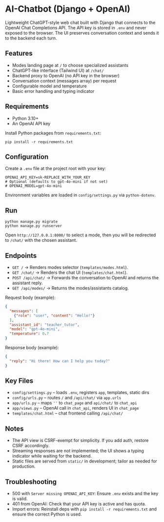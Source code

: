 # AI-Chatbot (Django + OpenAI)

Lightweight ChatGPT-style web chat built with Django that connects to the OpenAI Chat Completions API. The API key is stored in `.env` and never exposed to the browser. The UI preserves conversation context and sends it to the backend each turn.

## Features

- Modes landing page at `/` to choose specialized assistants
- ChatGPT-like interface (Tailwind UI) at `/chat/`
- Backend proxy to OpenAI (no API key in the browser)
- Conversation context (messages array) per request
- Configurable model and temperature
- Basic error handling and typing indicator

## Requirements

- Python 3.10+
- An OpenAI API key

Install Python packages from `requirements.txt`:

```
pip install -r requirements.txt
```

## Configuration

Create a `.env` file at the project root with your key:

```
OPENAI_API_KEY=sk-REPLACE_WITH_YOUR_KEY
# Optional (defaults to gpt-4o-mini if not set)
# OPENAI_MODEL=gpt-4o-mini
```

Environment variables are loaded in `config/settings.py` via `python-dotenv`.

## Run

```
python manage.py migrate
python manage.py runserver
```

Open `http://127.0.0.1:8000/` to select a mode, then you will be redirected to `/chat/` with the chosen assistant.

## Endpoints

- `GET /` → Renders modes selector (`templates/modes.html`).
- `GET /chat/` → Renders the chat UI (`templates/chat.html`).
- `POST /api/chat/` → Forwards the conversation to OpenAI and returns the assistant reply.
- `GET /api/modes/` → Returns the modes/assistants catalog.

Request body (example):

```json
{
  "messages": [
    {"role": "user", "content": "Hello!"}
  ],
  "assistant_id": "teacher_tutor",
  "model": "gpt-4o-mini",
  "temperature": 0.7
}
```

Response body (example):

```json
{
  "reply": "Hi there! How can I help you today?"
}
```

## Key Files

- `config/settings.py` – loads `.env`, registers `app`, templates, static dirs
- `config/urls.py` – routes `/` and `/api/chat/` via `app.urls`
- `app/urls.py` – maps `''` to `chat_page` and `api/chat/` to `chat_api`
- `app/views.py` – OpenAI call in `chat_api`, renders UI in `chat_page`
- `templates/chat.html` – chat frontend calling `/api/chat/`

## Notes

- The API view is CSRF-exempt for simplicity. If you add auth, restore CSRF accordingly.
- Streaming responses are not implemented; the UI shows a typing indicator while waiting for the backend.
- Static files are served from `static/` in development; tailor as needed for production.

## Troubleshooting

- 500 with `Server missing OPENAI_API_KEY`: Ensure `.env` exists and the key is valid.
- 401 from OpenAI: Check that your API key is active and has quota.
- Import errors: Reinstall deps with `pip install -r requirements.txt` and ensure the correct Python is used.